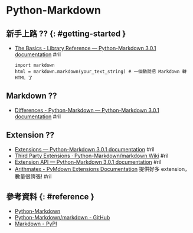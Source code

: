 # Python-Markdown

## 新手上路 ?? {: #getting-started }

  - [The Basics - Library Reference — Python\-Markdown 3\.0\.1 documentation](https://python-markdown.github.io/reference/#the-basics) #ril

        import markdown
        html = markdown.markdown(your_text_string) # 一個動就把 Markdown 轉 HTML 了

## Markdown ??

  - [Differences - Python\-Markdown — Python\-Markdown 3\.0\.1 documentation](https://python-markdown.github.io/#differences) #ril

## Extension ??

  - [Extensions — Python\-Markdown 3\.0\.1 documentation](https://python-markdown.github.io/extensions/) #ril
  - [Third Party Extensions · Python\-Markdown/markdown Wiki](https://github.com/Python-Markdown/markdown/wiki/Third-Party-Extensions) #ril
  - [Extension API — Python\-Markdown 3\.0\.1 documentation](https://python-markdown.github.io/extensions/api/) #ril
  - [Arithmatex \- PyMdown Extensions Documentation](https://facelessuser.github.io/pymdown-extensions/extensions/arithmatex/) 提供好多 extension，數量很誇張! #ril

## 參考資料 {: #reference }

  - [Python-Markdown](https://python-markdown.github.io/)
  - [Python\-Markdown/markdown - GitHub](https://github.com/Python-Markdown/markdown)
  - [Markdown - PyPI](https://pypi.org/project/Markdown/)

